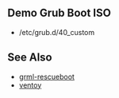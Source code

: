 
## Demo Grub Boot ISO

* /etc/grub.d/40_custom


## See Also

* [grml-rescueboot](https://wiki.grml.org/doku.php?id=rescueboot)
* [ventoy](https://www.ventoy.net/)
